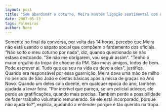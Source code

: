 ```yaml
---
layout: post
title: "Sem abandonar o coturno, Meira mantém ligação sentimental com o Batalhão de Choque"
date: 2007-05-13
tags: Palmeiras
author: None
---
```


Somente no final da conversa, por volta das 14 horas, percebo que Meira n&atilde;o est&aacute; usando o sapato social que comp&otilde;em o fardamento dos oficiais.
&quot;N&atilde;o solto o meu coturno por nada&quot;, diz, quando questionado se n&atilde;o estava destoando. &quot;Se n&atilde;o me obrigarem, vou seguir assim&quot;.
&quot;Tenho o maior orgulho da tropa de choque da PM. S&atilde;o meus amigos, todos de bem. Pode escrever ai. Tudo que eu sou na vida eu devo a eles&quot;, justifica.
Quando era respons&aacute;vel por essa guarni&ccedil;&atilde;o, Meira dava uma m&atilde;o de milho no per&iacute;odo de S&atilde;o Jo&atilde;o e cestas b&aacute;sicas ap&oacute;s a missa de gra&ccedil;as no Ano Novo.
Quando um deles caia doente, em qualquer &eacute;poca do ano, tamb&eacute;m ajudada a levar feira. &quot;Por incrivel que pare&ccedil;a, se um policial adoece, ele perde as gratifica&ccedil;&otilde;es, quando mais precisa. Tamb&eacute;m perde a possibilidade de fazer trabalho volunt&aacute;rio remunerado. Se ele est&aacute; incorporado, porque n&atilde;o ajud&aacute;-lo?&quot;, explica, ajudando a entender porque &eacute; t&atilde;o querido na tropa.
 